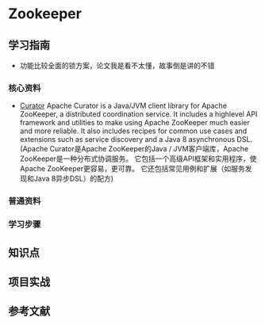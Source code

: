 # Zookeeper

## 学习指南

* 功能比较全面的锁方案，论文我是看不太懂，故事倒是讲的不错

### 核心资料

* [Curator](http://curator.apache.org) Apache Curator is a Java/JVM client library for Apache ZooKeeper, a distributed coordination service. It includes a highlevel API framework and utilities to make using Apache ZooKeeper much easier and more reliable. It also includes recipes for common use cases and extensions such as service discovery and a Java 8 asynchronous DSL.(Apache Curator是Apache ZooKeeper的Java / JVM客户端库，Apache ZooKeeper是一种分布式协调服务。 它包括一个高级API框架和实用程序，使Apache ZooKeeper更容易，更可靠。 它还包括常见用例和扩展（如服务发现和Java 8异步DSL）的配方)

### 普通资料

### 学习步骤

## 知识点

## 项目实战

## 参考文献
